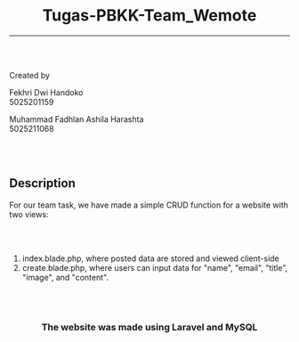 <h1 align="middle"> Tugas-PBKK-Team_Wemote </h1>

<hr>

<br>
<br>

Created by <br>

Fekhri Dwi Handoko <br>
5025201159 <br>

Muhammad Fadhlan Ashila Harashta <br>
5025211068 <br>

<br>
<br>

## Description

For our team task, we have made a simple CRUD function for a website with two views:

<br>
<br>

1. index.blade.php, where posted data are stored and viewed client-side
2. create.blade.php, where users can input data for "name", "email", "title", "image", and "content".

<br>
<br>

<h3 align="middle"> The website was made using Laravel and MySQL </h3>

